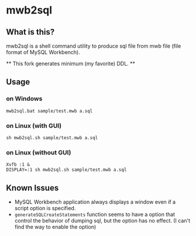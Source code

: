 mwb2sql
=======

What is this?
----------------

mwb2sql is a shell command utility to produce sql file from mwb file (file format of MySQL Workbench).

** This fork generates minimum  (my favorite) DDL. ** 


Usage
-------

### on Windows

    mwb2sql.bat sample/test.mwb a.sql

### on Linux (with GUI)

    sh mwb2sql.sh sample/test.mwb a.sql

### on Linux (without GUI)

    Xvfb :1 &
    DISPLAY=:1 sh mwb2sql.sh sample/test.mwb a.sql


Known Issues
-------------

* MySQL Workbench application always displays a window even if a script option is specified.
* `generateSQLCreateStatements` function seems to have a option that control the behavior of dumping sql, but the option has no effect. (I can't find the way to enable the option)

